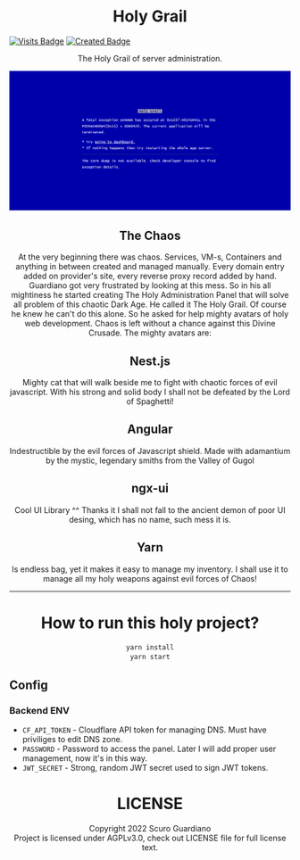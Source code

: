 <h1 align="center">Holy Grail</h1>

[![Visits Badge](https://badges.pufler.dev/visits/ScuroGuardiano/Holy-Grail)](https://badges.pufler.dev)
[![Created Badge](https://badges.pufler.dev/created/ScuroGuardiano/Holy-Grail)](https://badges.pufler.dev)

<p align="center">The Holy Grail of server administration.</p>

<p align="center"><img src="screens/exception.png" /></p>

<h2 align="center">The Chaos</h2>
<p align="center">At the very beginning there was chaos. Services, VM-s, Containers and anything in between created and managed manually. Every domain entry added on provider's site, every reverse proxy record added by hand. Guardiano got very frustrated by looking at this mess. So in his all mightiness he started creating The Holy Administration Panel that will solve all problem of this chaotic Dark Age. He called it The Holy Grail. Of course he knew he can't do this alone. So he asked for help mighty avatars of holy web development. Chaos is left without a chance against this Divine Crusade. The mighty avatars are:</p>

<h2 align="center">Nest.js</h2>
<p align="center">Mighty cat that will walk beside me to fight with chaotic forces of evil javascript. With his strong and solid body I shall not be defeated by the Lord of Spaghetti!</p>

<h2 align="center">Angular</h2>
<p align="center">Indestructible by the evil forces of Javascript shield. Made with adamantium by the mystic, legendary smiths from the Valley of Gugol</p>

<h2 align="center">ngx-ui</h2>
<p align="center">Cool UI Library ^^ Thanks it I shall not fall to the ancient demon of poor UI desing, which has no name, such mess it is.</p>

<h2 align="center">Yarn</h2>
<p align="center">Is endless bag, yet it makes it easy to manage my inventory. I shall use it to manage all my holy weapons against evil forces of Chaos!</p>

---
<h1 align="center">How to run this holy project?</h1>

<center>

```sh
yarn install
yarn start
```

</center>

## Config
### Backend ENV
* `CF_API_TOKEN` - Cloudflare API token for managing DNS. Must have priviliges to edit DNS zone.
* `PASSWORD` - Password to access the panel. Later I will add proper user management, now it's in this way.
* `JWT_SECRET` - Strong, random JWT secret used to sign JWT tokens.

<h1 align="center">LICENSE</h1>
<p align="center">Copyright 2022 Scuro Guardiano<br/>
Project is licensed under AGPLv3.0, check out LICENSE file for full license text.</p>
